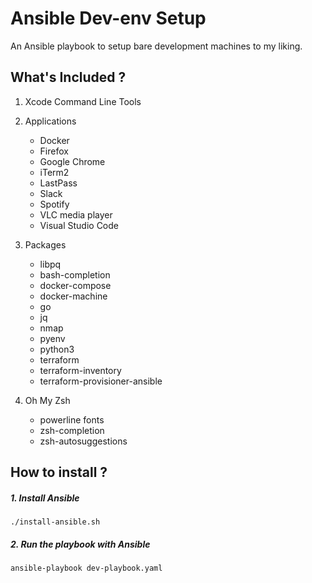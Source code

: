 # Ansible Dev-env Setup

An Ansible playbook to setup bare development machines to my liking.

## What's Included ?

1. Xcode Command Line Tools

2. Applications
    - Docker
    - Firefox
    - Google Chrome
    - iTerm2
    - LastPass
    - Slack
    - Spotify
    - VLC media player
    - Visual Studio Code

3. Packages
    - libpq
    - bash-completion
    - docker-compose
    - docker-machine
    - go
    - jq
    - nmap
    - pyenv
    - python3
    - terraform
    - terraform-inventory
    - terraform-provisioner-ansible

4. Oh My Zsh
    - powerline fonts
    - zsh-completion
    - zsh-autosuggestions

## How to install ?

##### 1. Install Ansible

```shell
./install-ansible.sh
```

##### 2. Run the playbook with Ansible

```shell
ansible-playbook dev-playbook.yaml
```
